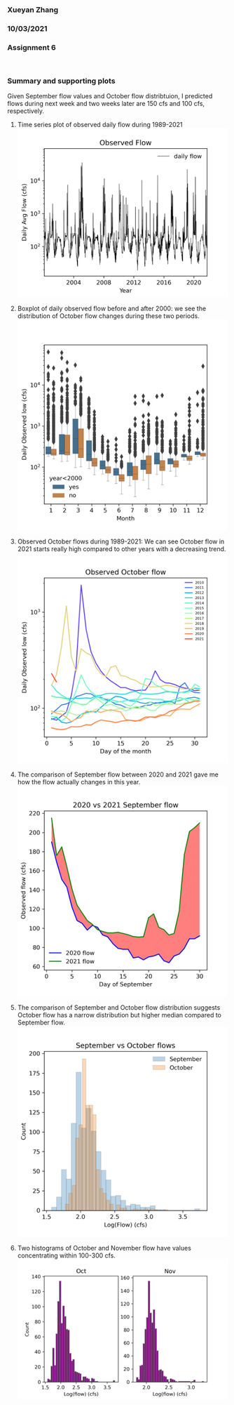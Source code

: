 ### Xueyan Zhang
### 10/03/2021
### Assignment 6
</br>

### Summary and supporting plots
Given September flow values and October flow distribtuion, I predicted flows during next week and two weeks later are 150 cfs and 100 cfs, respectively.
</br>
1. Time series plot of observed daily flow during 1989-2021
   ![picture 1](../assignment_6/p1.png)  

2. Boxplot of daily observed flow before and after 2000: we see the distribution of October flow changes during these two periods. 
  ![picture 2](../assignment_6/p2.png) 

3. Observed October flows during 1989-2021: We can see October flow in 2021 starts really high compared to other years with a decreasing trend.
   ![picture 3](../assignment_6/p3.png)  

4. The comparison of September flow between 2020 and 2021 gave me how the flow actually changes in this year.
   ![picture 4](../assignment_6/p4.png) 

5. The comparison of September and October flow distribution suggests October flow has a narrow distribution but higher median compared to September flow.
   ![picture 5](../assignment_6/p5.png) 

6. Two histograms of October and November flow have values concentrating within 100-300 cfs.
   ![picture 6](../assignment_6/p6.png) 
